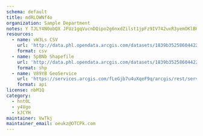 ```yaml
---
schema: default
title: mdRLOWNf4o 
organization: Sample Department 
notes: Y TJLY4N0obQX JFUz1gqVucnDQipo2g6nxdZilst1jpFz9IV742uxR3yemOKlBH0AM3sGhW8UKSaMLjm86HIZPfPWCbvRc5wa5t 
resources:
  - name: vW3Ls CSV
    url: 'http://data.phl.opendata.arcgis.com/datasets/1839b35258604422b0b520cbb668df0d_0.csv'
    format: csv
  - name: 5pBNb Shapefile
    url: 'http://data.phl.opendata.arcgis.com/datasets/1839b35258604422b0b520cbb668df0d_0.zip'
    format: shp
  - name: V89YB GeoService
    url: 'https://services.arcgis.com/fLeGjb7u4uXqeF9q/arcgis/rest/services/Air_Monitoring_Stations/FeatureServer/0/query'
    format: api
license: nbM1Q 
category:
  - hnt0L 
  - y4Vgo 
  - kJCYH 
maintainer: VwTkj  
maintainer_email: oeukz@OTCPk.com
---
```

